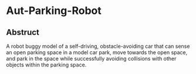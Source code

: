 # Aut-Parking-Robot
## Abstruct
A robot buggy model of a self-driving, obstacle-avoiding car that can sense an open parking space in a model car park, move towards the open space, and park in the space while successfully avoiding collisions with other objects within the parking space.
